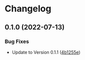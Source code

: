 # Changelog

## 0.1.0 (2022-07-13)


### Bug Fixes

* Update to Version  0.1.1 ([4b1255e](https://www.github.com/STARTcloud/vagrant-zones/commit/4b1255e831047c1275c072697902063728fa9df3))
